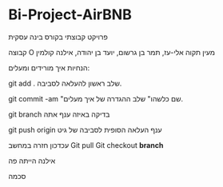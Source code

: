 # Bi-Project-AirBNB
פרויקט קבוצתי בקורס בינה עסקית

קבוצה O
מעין תקוה אלי-עז, תמר בן גרשום, יועד בן יהודה, אילנה קולמין


הנחיות איך מורידים ומעלים:

 git add . שלב ראשון להעלאה לסביבה.

git commit -am "שם כלשהו" שלב ההגדרה של איך מעלים.

git branch בדיקה באיזה ענף אתה

git push origin ענף העלאה הסופית לסביבה של גיט

עכדכון חזרה במחשב Git pull
Git checkout **branch**

אילנה הייתה פה

סכמה
